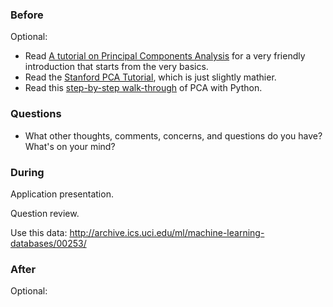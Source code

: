 ### Before

Optional:

 * Read [A tutorial on Principal Components Analysis](http://www.cs.otago.ac.nz/cosc453/student_tutorials/principal_components.pdf) for a very friendly introduction that starts from the very basics.
 * Read the [Stanford PCA Tutorial](http://ufldl.stanford.edu/wiki/index.php/PCA), which is just slightly mathier.
 * Read this [step-by-step walk-through](http://sebastianraschka.com/Articles/2014_pca_step_by_step.html) of PCA with Python.


### Questions

 * What other thoughts, comments, concerns, and questions do you have? What's on your mind?


### During

Application presentation.

Question review.

Use this data: http://archive.ics.uci.edu/ml/machine-learning-databases/00253/


### After

Optional:
